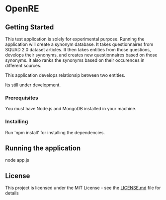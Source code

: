 # OpenRE

## Getting Started

This test application is solely for experimental purpose. Running the application will create a synonym database. It takes questionnaires from SQUAD 2.0 dataset articles. It then takes entities from those questions, develops their synonyms, and creates new questionnaires based on those synonyms. It also ranks the synonyms based on their occurences in different sources.

This application develops relationsip between two entities.

Its still under development.

### Prerequisites

You must have Node.js and MongoDB installed in your machine.

### Installing

Run 'npm install' for installing the dependencies.

## Running the application

node app.js


## License

This project is licensed under the MIT License - see the [LICENSE.md](LICENSE.md) file for details

